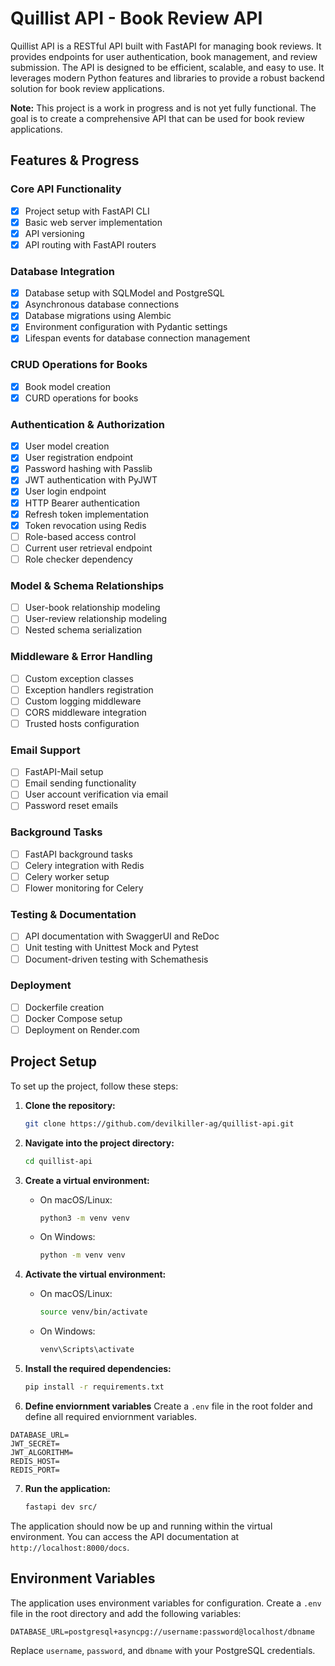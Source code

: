 # Quillist API - Book Review API

Quillist API is a RESTful API built with FastAPI for managing book reviews. It provides endpoints for user authentication, book management, and review submission. The API is designed to be efficient, scalable, and easy to use. It leverages modern Python features and libraries to provide a robust backend solution for book review applications.

**Note:** This project is a work in progress and is not yet fully functional. The goal is to create a comprehensive API that can be used for book review applications.

## Features & Progress

### Core API Functionality

- [x] Project setup with FastAPI CLI
- [x] Basic web server implementation
- [x] API versioning
- [x] API routing with FastAPI routers

### Database Integration

- [x] Database setup with SQLModel and PostgreSQL
- [x] Asynchronous database connections
- [x] Database migrations using Alembic
- [x] Environment configuration with Pydantic settings
- [x] Lifespan events for database connection management

### CRUD Operations for Books

- [x] Book model creation
- [x] CURD operations for books

### Authentication & Authorization

- [x] User model creation
- [x] User registration endpoint
- [x] Password hashing with Passlib
- [x] JWT authentication with PyJWT
- [x] User login endpoint
- [x] HTTP Bearer authentication
- [x] Refresh token implementation
- [x] Token revocation using Redis
- [ ] Role-based access control
- [ ] Current user retrieval endpoint
- [ ] Role checker dependency

### Model & Schema Relationships

- [ ] User-book relationship modeling
- [ ] User-review relationship modeling
- [ ] Nested schema serialization

### Middleware & Error Handling

- [ ] Custom exception classes
- [ ] Exception handlers registration
- [ ] Custom logging middleware
- [ ] CORS middleware integration
- [ ] Trusted hosts configuration

### Email Support

- [ ] FastAPI-Mail setup
- [ ] Email sending functionality
- [ ] User account verification via email
- [ ] Password reset emails

### Background Tasks

- [ ] FastAPI background tasks
- [ ] Celery integration with Redis
- [ ] Celery worker setup
- [ ] Flower monitoring for Celery

### Testing & Documentation

- [ ] API documentation with SwaggerUI and ReDoc
- [ ] Unit testing with Unittest Mock and Pytest
- [ ] Document-driven testing with Schemathesis

### Deployment

- [ ] Dockerfile creation
- [ ] Docker Compose setup
- [ ] Deployment on Render.com

## Project Setup

To set up the project, follow these steps:

1. **Clone the repository:**

   ```bash
   git clone https://github.com/devilkiller-ag/quillist-api.git
   ```

2. **Navigate into the project directory:**

   ```bash
   cd quillist-api
   ```

3. **Create a virtual environment:**

   - On macOS/Linux:
     ```bash
     python3 -m venv venv
     ```
   - On Windows:
     ```bash
     python -m venv venv
     ```

4. **Activate the virtual environment:**

   - On macOS/Linux:
     ```bash
     source venv/bin/activate
     ```
   - On Windows:
     ```bash
     venv\Scripts\activate
     ```

5. **Install the required dependencies:**

   ```bash
   pip install -r requirements.txt
   ```

6. **Define enviornment variables**
   Create a `.env` file in the root folder and define all required enviornment variables.

```
DATABASE_URL=
JWT_SECRET=
JWT_ALGORITHM=
REDIS_HOST=
REDIS_PORT=
```

7. **Run the application:**
   ```bash
   fastapi dev src/
   ```

The application should now be up and running within the virtual environment.
You can access the API documentation at `http://localhost:8000/docs`.

## Environment Variables

The application uses environment variables for configuration. Create a `.env` file in the root directory and add the following variables:

```env
DATABASE_URL=postgresql+asyncpg://username:password@localhost/dbname
```

Replace `username`, `password`, and `dbname` with your PostgreSQL credentials.
